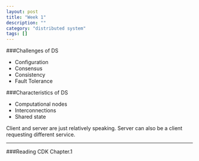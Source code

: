 ```yaml
---
layout: post
title: "Week 1"
description: ""
category: "distributed system"
tags: []
---
```


###Challenges of DS

- Configuration
- Consensus
- Consistency
- Fault Tolerance

###Characteristics of DS

- Computational nodes
- Interconnections
- Shared state

Client and server are just relatively speaking. Server can also be a client requesting different service.

***
###Reading CDK Chapter.1


